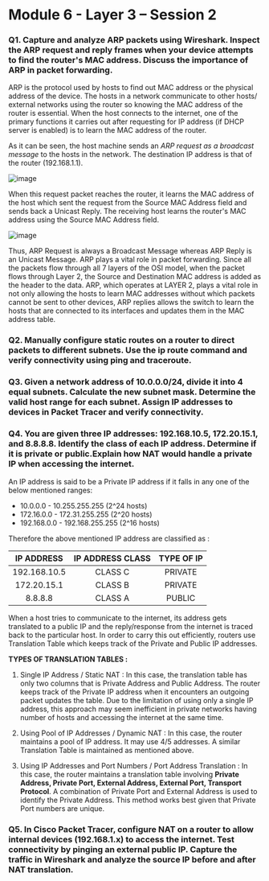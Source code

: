 # Module 6 - Layer 3 – Session 2

### Q1. Capture and analyze ARP packets using Wireshark. Inspect the ARP request and reply frames when your device attempts to find the router's MAC address. Discuss the importance of ARP in packet forwarding.

ARP is the protocol used by hosts to find out MAC address or the physical address of the device. The hosts in a network communicate to other hosts/ external networks using the router so knowing the MAC address of the router is essential. When the host connects to the internet, one of the primary functions it carries out after requesting for IP address (if DHCP server is enabled) is to learn the MAC address of the router. 

As it can be seen, the host machine sends an _ARP request as a broadcast message_ to the hosts in the network. The destination IP address is that of the router (192.168.1.1). 

![image](https://github.com/user-attachments/assets/e126547d-c563-4220-8c5e-e1f169158869)

When this request packet reaches the router, it learns the MAC address of the host which sent the request from the Source MAC Address field and sends back a Unicast Reply. The receiving host learns the router's MAC address using the Source MAC Address field. 

![image](https://github.com/user-attachments/assets/c84840bf-35dd-4d4d-919e-adbc5211f68f)

Thus, ARP Request is always a Broadcast Message whereas ARP Reply is an Unicast Message. ARP plays a vital role in packet forwarding. Since all the packets flow through all 7 layers of the OSI model, when the packet flows through Layer 2, the Source and Destination MAC address is added as the header to the data. ARP, which operates at LAYER 2, plays a vital role in not only allowing the hosts to learn MAC addresses without which packets cannot be sent to other devices, ARP replies allows the switch to learn the hosts that are connected to its interfaces and updates them in the MAC address table.

### Q2. Manually configure static routes on a router to direct packets to different subnets. Use the ip route command and verify connectivity using ping and traceroute.


### Q3. Given a network address of 10.0.0.0/24, divide it into 4 equal subnets. Calculate the new subnet mask. Determine the valid host range for each subnet. Assign IP addresses to devices in Packet Tracer and verify connectivity.


### Q4. You are given three IP addresses: 192.168.10.5, 172.20.15.1, and 8.8.8.8. Identify the class of each IP address. Determine if it is private or public.Explain how NAT would handle a private IP when accessing the internet.

An IP address is said to be a Private IP address if it falls in any one of the below mentioned ranges:
- 10.0.0.0 - 10.255.255.255 (2^24 hosts)
- 172.16.0.0 - 172.31.255.255 (2^20 hosts)
- 192.168.0.0 - 192.168.255.255 (2^16 hosts)

Therefore the above mentioned IP address are classified as :

| IP ADDRESS | IP ADDRESS CLASS | TYPE OF IP |
| :---: | :---: | :---:|
| 192.168.10.5 | CLASS C | PRIVATE |
| 172.20.15.1 | CLASS B | PRIVATE |
| 8.8.8.8 | CLASS A | PUBLIC |

When a host tries to communicate to the internet, its address gets translated to a public IP and the reply/response from the internet is traced back to the particular host. In order to carry this out efficiently, routers use Translation Table which keeps track of the Private and Public IP addresses. 

**TYPES OF TRANSLATION TABLES :**

1. Single IP Address / Static NAT : In this case, the translation table has only two columns that is Private Address and Public Address. The router keeps track of the Private IP address when it encounters an outgoing packet updates the table. Due to the limitation of using only a single IP address, this approach may seem inefficient in private networks having number of hosts and accessing the internet at the same time.

2. Using Pool of IP Addresses / Dynamic NAT : In this case, the router maintains a pool of IP address. It may use 4/5 addresses. A similar Translation Table is maintained as mentioned above.

3. Using IP Addresses and Port Numbers / Port Address Translation : In this case, the router maintains a translation table involving **Private Address, Private Port, External Address, External Port, Transport Protocol**. A combination of Private Port and External Address is used to identify the Private Address. This method works best given that Private Port numbers are unique.
   
### Q5. In Cisco Packet Tracer, configure NAT on a router to allow internal devices (192.168.1.x) to access the internet. Test connectivity by pinging an external public IP. Capture the traffic in Wireshark and analyze the source IP before and after NAT translation.
